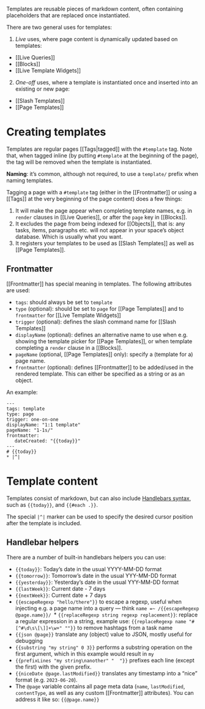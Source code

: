 Templates are reusable pieces of markdown content, often containing placeholders that are replaced once instantiated.

There are two general uses for templates:

1. _Live_ uses, where page content is dynamically updated based on templates:
  * [[Live Queries]]
  * [[Blocks]]
  * [[Live Template Widgets]]
2. _One-off_ uses, where a template is instantiated once and inserted into an existing or new page:
  * [[Slash Templates]]
  * [[Page Templates]]

# Creating templates
Templates are regular pages [[Tags|tagged]] with the `#template` tag. Note that, when tagged inline (by putting `#template` at the beginning of the page), the tag will be removed when the template is instantiated.

**Naming**: it’s common, although not required, to use a `template/` prefix when naming templates.

Tagging a page with a `#template` tag (either in the [[Frontmatter]] or using a [[Tags]] at the very beginning of the page content) does a few things:

1. It will make the page appear when completing template names, e.g. in `render` clauses in [[Live Queries]], or after the `page` key in [[Blocks]].
2. It excludes the page from being indexed for [[Objects]], that is: any tasks, items, paragraphs etc. will not appear in your space’s object database. Which is usually what you want.
3. It registers your templates to be used as [[Slash Templates]] as well as [[Page Templates]].

## Frontmatter
[[Frontmatter]] has special meaning in templates. The following attributes are used:

* `tags`: should always be set to `template`
* `type` (optional): should be set to `page` for [[Page Templates]] and to `frontmatter` for [[Live Template Widgets]]
* `trigger` (optional): defines the slash command name for [[Slash Templates]]
* `displayName` (optional): defines an alternative name to use when e.g. showing the template picker for [[Page Templates]], or when template completing a `render` clause in a [[Blocks]].
* `pageName` (optional, [[Page Templates]] only): specify a (template for a) page name.
* `frontmatter` (optional): defines [[Frontmatter]] to be added/used in the rendered template. This can either be specified as a string or as an object.

An example:

    ---
    tags: template
    type: page
    trigger: one-on-one
    displayName: "1:1 template"
    pageName: "1-1s/"
    frontmatter:
       dateCreated: "{{today}}"
    ---
    # {{today}}
    * |^|

# Template content
Templates consist of markdown, but can also include [Handlebars syntax](https://handlebarsjs.com/), such as `{{today}}`, and `{{#each .}}`.

The special `|^|` marker can be used to specify the desired cursor position after the template is included.

## Handlebar helpers
There are a number of built-in handlebars helpers you can use:

- `{{today}}`: Today’s date in the usual YYYY-MM-DD format
- `{{tomorrow}}`: Tomorrow’s date in the usual YYY-MM-DD format
- `{{yesterday}}`: Yesterday’s date in the usual YYY-MM-DD format
- `{{lastWeek}}`: Current date - 7 days
- `{{nextWeek}}`: Current date + 7 days
- `{{escapeRegexp "hello/there"}}` to escape a regexp, useful when injecting e.g. a page name into a query — think `name =~ /{{escapeRegexp @page.name}}/
`* `{{replaceRegexp string regexp replacement}}`: replace a regular expression in a string, example use: `{{replaceRegexp name "#[^#\d\s\[\]]+\w+" ""}}` to remove hashtags from a task name
- `{{json @page}}` translate any (object) value to JSON, mostly useful for debugging
- `{{substring "my string" 0 3}}` performs a substring operation on the first argument, which in this example would result in `my `
- `{{prefixLines "my string\nanother" "  "}}` prefixes each line (except the first) with the given prefix.
- `{{niceDate @page.lastModified}}` translates any timestamp into a “nice” format (e.g. `2023-06-20`).
- The `@page` variable contains all page meta data (`name`, `lastModified`, `contentType`, as well as any custom [[Frontmatter]] attributes). You can address it like so: `{{@page.name}}`
